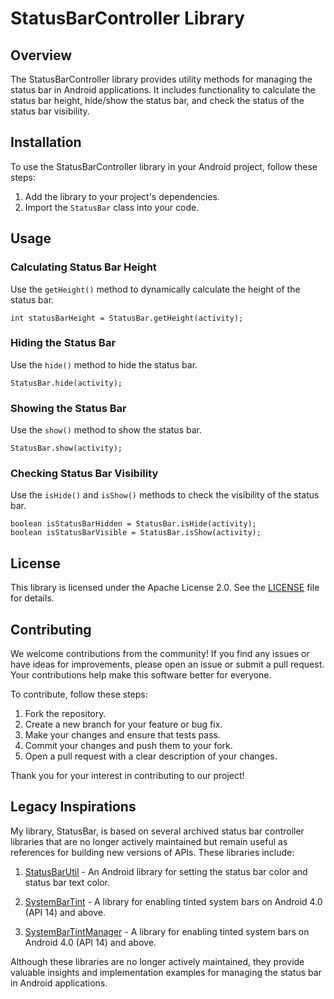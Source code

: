 # StatusBarController Library

## Overview
The StatusBarController library provides utility methods for managing the status bar in Android applications. It includes functionality to calculate the status bar height, hide/show the status bar, and check the status of the status bar visibility.

## Installation
To use the StatusBarController library in your Android project, follow these steps:

1. Add the library to your project's dependencies.
2. Import the `StatusBar` class into your code.

## Usage

### Calculating Status Bar Height
Use the `getHeight()` method to dynamically calculate the height of the status bar.

    int statusBarHeight = StatusBar.getHeight(activity);
    
### Hiding the Status Bar
Use the `hide()` method to hide the status bar.

    StatusBar.hide(activity);

### Showing the Status Bar
Use the `show()` method to show the status bar.

    StatusBar.show(activity);

### Checking Status Bar Visibility
Use the `isHide()` and `isShow()` methods to check the visibility of the status bar.

    boolean isStatusBarHidden = StatusBar.isHide(activity);
    boolean isStatusBarVisible = StatusBar.isShow(activity);

## License

This library is licensed under the Apache License 2.0. See the [LICENSE](LICENSE) file for details.

## Contributing

We welcome contributions from the community! If you find any issues or have ideas for improvements, please open an issue or submit a pull request. Your contributions help make this software better for everyone.

To contribute, follow these steps:

1. Fork the repository.
2. Create a new branch for your feature or bug fix.
3. Make your changes and ensure that tests pass.
4. Commit your changes and push them to your fork.
5. Open a pull request with a clear description of your changes.

Thank you for your interest in contributing to our project!

## Legacy Inspirations

My library, StatusBar, is based on several archived status bar controller libraries that are no longer actively maintained but remain useful as references for building new versions of APIs. These libraries include:

1. [StatusBarUtil](https://github.com/laobie/StatusBarUtil) - An Android library for setting the status bar color and status bar text color.

2. [SystemBarTint](https://github.com/jgilfelt/SystemBarTint) - A library for enabling tinted system bars on Android 4.0 (API 14) and above.

3. [SystemBarTintManager](https://github.com/jgilfelt/SystemBarTint) - A library for enabling tinted system bars on Android 4.0 (API 14) and above.

Although these libraries are no longer actively maintained, they provide valuable insights and implementation examples for managing the status bar in Android applications.
